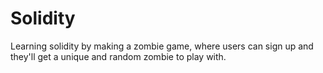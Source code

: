 # Solidity
Learning solidity by making a zombie game, where users can sign up and they'll get a unique and random zombie to play with.